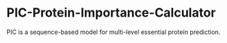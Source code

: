 # PIC-Protein-Importance-Calculator
PIC is a sequence-based model for multi-level essential protein prediction. 
